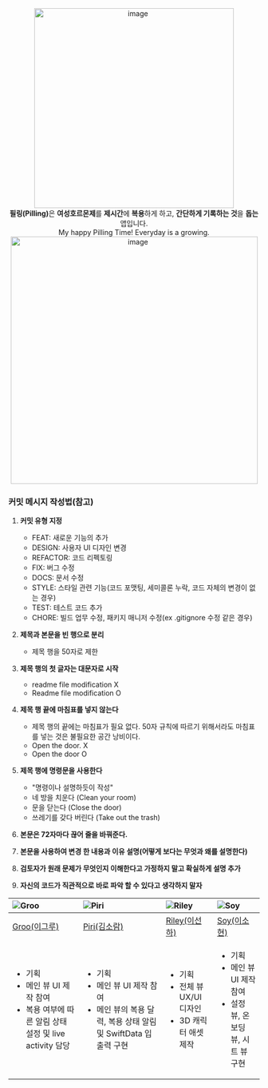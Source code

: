 <div align="center">
  <img width="400" alt="image" src="https://github.com/user-attachments/assets/43436be2-edc8-4b0b-8f3b-248f5ad27e24"><br>
   <b>필링(Pilling)</b>은 <b>여성호르몬제</b>를 <b>제시간</b>에 <b>복용</b>하게 하고, <b>간단하게 기록하는 것</b>을 <b>돕는</b> 앱입니다.<br>
   My happy Pilling Time! Everyday is a growing.<br>
   <img width="495" alt="image" src="https://github.com/user-attachments/assets/42d8c988-aa55-4b69-88ee-f57707a63692">


</div>





### 커밋 메시지 작성법(참고)

1. **커밋 유형 지정**
   - FEAT: 새로운 기능의 추가
   - DESIGN: 사용자 UI 디자인 변경
   - REFACTOR: 코드 리펙토링
   - FIX: 버그 수정
   - DOCS: 문서 수정
   - STYLE: 스타일 관련 기능(코드 포맷팅, 세미콜론 누락, 코드 자체의 변경이 없는 경우)
   - TEST: 테스트 코드 추가
   - CHORE: 빌드 업무 수정, 패키지 매니저 수정(ex .gitignore 수정 같은 경우)

2. **제목과 본문을 빈 행으로 분리**
   - 제목 행을 50자로 제한
     
3. **제목 행의 첫 글자는 대문자로 시작**
   - readme file modification X
   - Readme file modification O

4. **제목 행 끝에 마침표를 넣지 않는다**
   - 제목 행의 끝에는 마침표가 필요 없다. 50자 규칙에 따르기 위해서라도 마침표를 넣는 것은 불필요한 공간 낭비이다.
   - Open the door. X
   - Open the door O

5. **제목 행에 명령문을 사용한다**
   - "명령이나 설명하듯이 작성"
   - 네 방을 치운다 (Clean your room)
   - 문을 닫는다 (Close the door)
   - 쓰레기를 갖다 버린다 (Take out the trash)
6. **본문은 72자마다 끊어 줄을 바꿔준다.**



7. **본문을 사용하여 변경 한 내용과 이유 설명(어떻게 보다는 무엇과 왜를 설명한다)**

8. **검토자가 원래 문제가 무엇인지 이해한다고 가정하지 말고 확실하게 설명 추가**

9. **자신의 코드가 직관적으로 바로 파악 할 수 있다고 생각하지 말자**



|<img alt="Groo" src="https://github.com/DeveloperAcademy-POSTECH/2024-MC2-M3-Pilltastic/assets/62399318/6c336acb-4c59-4f76-8926-7b1b9d9b5758">|<img alt="Piri" src="https://github.com/DeveloperAcademy-POSTECH/2024-MC2-M3-Pilltastic/assets/62399318/d390c9ff-e232-457e-8311-fa22d56097f7">|<img alt="Riley" src="https://github.com/DeveloperAcademy-POSTECH/2024-MC2-M3-Pilltastic/assets/62399318/9c5998c1-0408-48d6-b56e-e97a2568f59d">|<img alt="Soy" src="https://github.com/DeveloperAcademy-POSTECH/2024-MC2-M3-Pilltastic/assets/62399318/fe727ef1-47d9-4789-a792-84808fe48e6a">|
|:---|:---|:---|:---|
| [Groo(이그루)](https://github.com/grootwo) | [Piri(김소람)](https://github.com/piriram) | [Riley(이선하)](https://github.com/sunhaleeRiley) | [Soy(이소현)](https://github.com/teabag759) |
| <ul><li>기획</li><li>메인 뷰 UI 제작 참여</li><li>복용 여부에 따른 알림 상태 설정 및 live activity 담당 </li></ul>| <ul><li>기획</li><li>메인 뷰 UI 제작 참여</li><li>메인 뷰의 복용 달력, 복용 상태 알림 및 SwiftData 입출력 구현 </li></ul> | <ul><li>기획</li><li>전체 뷰 UX/UI 디자인</li><li>3D 캐릭터 애셋 제작</li></ul> | <ul><li>기획</li><li>메인 뷰 UI 제작 참여</li><li>설정 뷰, 온보딩 뷰, 시트 뷰 구현</li></ul> |
